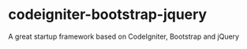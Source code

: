 # codeigniter-bootstrap-jquery
A great startup framework based on CodeIgniter, Bootstrap and jQuery 
